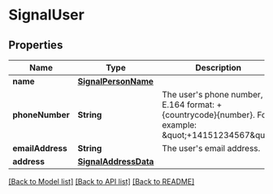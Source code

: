 # SignalUser

## Properties
Name | Type | Description | Notes
------------ | ------------- | ------------- | -------------
**name** | [**SignalPersonName**](SignalPersonName.md) |  | [optional] 
**phoneNumber** | **String** | The user&#39;s phone number, in E.164 format: +{countrycode}{number}. For example: \&quot;+14151234567\&quot; | [optional] 
**emailAddress** | **String** | The user&#39;s email address. | [optional] 
**address** | [**SignalAddressData**](SignalAddressData.md) |  | [optional] 

[[Back to Model list]](../README.md#documentation-for-models) [[Back to API list]](../README.md#documentation-for-api-endpoints) [[Back to README]](../README.md)


